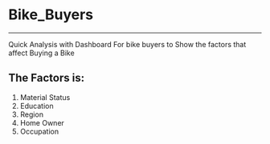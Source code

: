 # Bike_Buyers
---------------
Quick Analysis with Dashboard For bike buyers to Show the factors that affect Buying a Bike 

## The Factors is:
1. Material Status
2. Education
3. Region
4. Home Owner
5. Occupation 
